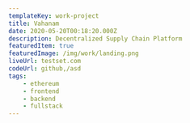 ```yaml
---
templateKey: work-project
title: Vahanam
date: 2020-05-20T00:18:20.000Z
description: Decentralized Supply Chain Platform
featuredItem: true
featuredImage: /img/work/landing.png
liveUrl: testset.com
codeUrl: github,/asd
tags:
    - ethereum
    - frontend
    - backend
    - fullstack
---
```

